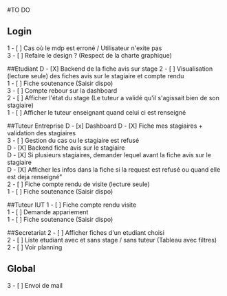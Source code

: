 #TO DO
## Login
1 - [ ] Cas où le mdp est erroné / Utilisateur n'exite pas  
3 - [ ] Refaire le design ? (Respect de la charte graphique)  
  
##Etudiant
D - [X] Backend de la fiche avis sur stage
2 - [ ] Visualisation (lecture seule) des fiches avis sur le stagiaire et compte rendu  
1 - [ ] Fiche soutenance (Saisir dispo)  
3 - [ ] Compte rebour sur la dashboard  
2 - [ ] Afficher l'état du stage (Le tuteur a validé qu'il s'agissait bien de son stagiaire)  
1 - [ ] Afficher le tuteur enseignant quand celui ci est renseigné  

##Tuteur Entreprise
D - [x] Dashboard
D - [X] Fiche mes stagiaires + validation des stagiaires  
3 - [ ] Gestion du cas ou le stagiaire est refusé  
D - [X] Backend fiche avis sur le stagiaire  
D - [X] Si plusieurs stagiaires, demander lequel avant la fiche avis sur le stagiaire  
D - [X] Afficher les infos dans la fiche si la request est refusé ou quand elle est deja renseigné"  
2 - [ ] Fiche compte rendu de visite (lecture seule)  
1 - [ ] Fiche soutenance (Saisir dispo)  
 
##Tuteur IUT
1 - [ ] Fiche compte rendu visite  
1 - [ ] Demande appariement  
1 - [ ] Fiche soutenance (Saisir dispo)  
   
##Secretariat
2 - [ ] Afficher fiches d'un etudiant choisi  
2 - [ ] Liste etudiant avec et sans stage / sans tuteur (Tableau avec filtres)  
2 - [ ] Voir planning  

## Global  
3 - [ ] Envoi de mail  
